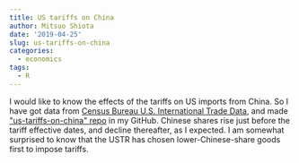 ```yaml
---
title: US tariffs on China
author: Mitsuo Shiota
date: '2019-04-25'
slug: us-tariffs-on-china
categories:
  - economics
tags:
  - R
---
```


I would like to know the effects of the tariffs on US imports from China. So I have got data from [Census Bureau U.S. International Trade Data](https://www.census.gov/foreign-trade/data/), and made ["us-tariffs-on-china" repo](https://github.com/mitsuoxv/us-tariffs-on-china) in my GitHub. Chinese shares rise just before the tariff effective dates, and decline thereafter, as I expected. I am somewhat surprised to know that the USTR has chosen lower-Chinese-share goods first to impose tariffs.

